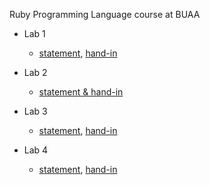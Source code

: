 Ruby Programming Language course at BUAA

*   Lab 1
    *   [statement](lab1.md), [hand-in](./lab1.rb)

*   Lab 2
    *   [statement & hand-in](./lab2.md)
*   Lab 3
    *   [statement](./lab3.md), [hand-in](./lab3.rb)
*   Lab 4
    *   [statement](./lab4.md), [hand-in](./lab4.rb)